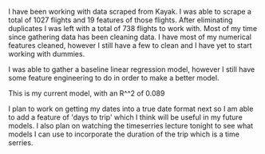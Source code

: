 I have been working with data scraped from Kayak. I was able to scrape a total of 1027 flights and 19 features of those flights. After eliminating duplicates I was left with a total of 738 flights to work with. Most of my time since gathering data has been cleaning data. I have most of my numerical features cleaned, however I still have a few to clean and I have yet to start working with dummies. 

I was able to gather a baseline linear regression model, however I still have some feature engineering to do in order to make a better model. 

This is my current model, with an R^^2 of 0.089

I plan to work on getting my dates into a true date format next so I am able to add a feature of 'days to trip' which I think will be useful in my future models. I also plan on watching the timeserries lecture tonight to see what models I can use to incorporate the duration of the trip which is a time serries. 
